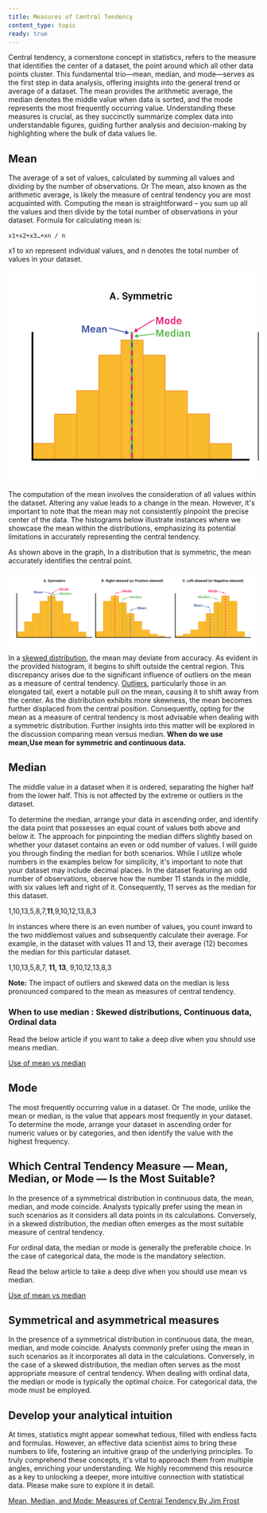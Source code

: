 ```yaml
---
title: Measures of Central Tendency
content_type: topic
ready: true
---
```



Central tendency, a cornerstone concept in statistics, refers to the measure that identifies the center of a dataset, the point around which all other data points cluster. This fundamental trio—mean, median, and mode—serves as the first step in data analysis, offering insights into the general trend or average of a dataset. The mean provides the arithmetic average, the median denotes the middle value when data is sorted, and the mode represents the most frequently occurring value. Understanding these measures is crucial, as they succinctly summarize complex data into understandable figures, guiding further analysis and decision-making by highlighting where the bulk of data values lie.

## Mean

The average of a set of values, calculated by summing all values and dividing by the number of observations. Or The mean, also known as the arithmetic average, is likely the measure of central tendency you are most acquainted with. Computing the mean is straightforward – you sum up all the values and then divide by the total number of observations in your dataset. Formula for calculating mean is: 

```
x1+x2+x3…+xn / n 
```

x1 to xn represent individual values, and n denotes the total number of values in your dataset.

![Mean](mean_symmetric.png)

The computation of the mean involves the consideration of all values within the dataset. Altering any value leads to a change in the mean. However, it's important to note that the mean may not consistently pinpoint the precise center of the data. The histograms below illustrate instances where we showcase the mean within the distributions, emphasizing its potential limitations in accurately representing the central tendency.

As shown above in the graph, In a distribution that is symmetric, the mean accurately identifies the central point.

![Distributions](distribution_central_tendency.png)

In a [skewed distribution](https://www.statisticshowto.com/probability-and-statistics/skewed-distribution/), the mean may deviate from accuracy. As evident in the provided histogram, it begins to shift outside the central region. This discrepancy arises due to the significant influence of outliers on the mean as a measure of central tendency. [Outliers](https://www.statisticshowto.com/statistics-basics/find-outliers/), particularly those in an elongated tail, exert a notable pull on the mean, causing it to shift away from the center. As the distribution exhibits more skewness, the mean becomes further displaced from the central position. Consequently, opting for the mean as a measure of central tendency is most advisable when dealing with a symmetric distribution. Further insights into this matter will be explored in the discussion comparing mean versus median. **When do we use mean,Use mean for symmetric and continuous data.**

## Median

The middle value in a dataset when it is ordered, separating the higher half from the lower half. This is not affected by the extreme or outliers in the dataset. 

To determine the median, arrange your data in ascending order, and identify the data point that possesses an equal count of values both above and below it. The approach for pinpointing the median differs slightly based on whether your dataset contains an even or odd number of values. I will guide you through finding the median for both scenarios. While I utilize whole numbers in the examples below for simplicity, it's important to note that your dataset may include decimal places.
In the dataset featuring an odd number of observations, observe how the number 11 stands in the middle, with six values left and right of it. Consequently, 11 serves as the median for this dataset.

1,10,13,5,8,7,**11**,9,10,12,13,8,3

In instances where there is an even number of values, you count inward to the two middlemost values and subsequently calculate their average. For example, in the dataset with values 11 and 13, their average (12) becomes the median for this particular dataset.

1,10,13,5,8,7,   **11, 13**,  9,10,12,13,8,3

**Note:** The impact of outliers and skewed data on the median is less pronounced compared to the mean as measures of central tendency.	

### When to use median : Skewed distributions, Continuous data, Ordinal data

Read the below article if you want to take a deep dive when you should use means median.

[Use of mean vs median](https://www.statology.org/when-to-use-mean-vs-median/)

## Mode

The most frequently occurring value in a dataset. Or The mode, unlike the mean or median, is the value that appears most frequently in your dataset. To determine the mode, arrange your dataset in ascending order for numeric values or by categories, and then identify the value with the highest frequency.

## Which Central Tendency Measure — Mean, Median, or Mode — Is the Most Suitable?

In the presence of a symmetrical distribution in continuous data, the mean, median, and mode coincide. Analysts typically prefer using the mean in such scenarios as it considers all data points in its calculations. Conversely, in a skewed distribution, the median often emerges as the most suitable measure of central tendency.

For ordinal data, the median or mode is generally the preferable choice. In the case of categorical data, the mode is the mandatory selection.

Read the below article to take a deep dive when you should use mean vs median.

[Use of mean vs median](https://www.statology.org/when-to-use-mean-vs-median/)

## Symmetrical and asymmetrical measures

In the presence of a symmetrical distribution in continuous data, the mean, median, and mode coincide. Analysts commonly prefer using the mean in such scenarios as it incorporates all data in the calculations. Conversely, in the case of a skewed distribution, the median often serves as the most appropriate measure of central tendency.
When dealing with ordinal data, the median or mode is typically the optimal choice. For categorical data, the mode must be employed.

## Develop your analytical intuition 

At times, statistics might appear somewhat tedious, filled with endless facts and formulas. 
However, an effective data scientist aims to bring these numbers to life, fostering an intuitive grasp of the underlying principles.
To truly comprehend these concepts, it's vital to approach them from multiple angles, enriching your understanding. We highly recommend this resource as a key to unlocking a deeper, more intuitive connection with statistical data. Please make sure to explore it in detail.

[Mean, Median, and Mode: Measures of Central Tendency
By Jim Frost ](https://statisticsbyjim.com/basics/measures-central-tendency-mean-median-mode/)

